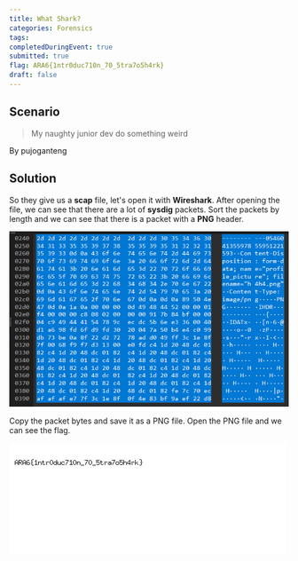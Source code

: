 ```yaml
---
title: What Shark?
categories: Forensics
tags: 
completedDuringEvent: true
submitted: true
flag: ARA6{1ntr0duc710n_70_5tra7o5h4rk}
draft: false
---
```

## Scenario

> My naughty junior dev do something weird

By pujoganteng

## Solution

So they give us a **scap** file, let's open it with **Wireshark**. After opening the file, we can see that there are a lot of **sysdig** packets. Sort the packets by length and we can see that there is a packet with a **PNG** header. 

![alt text](image.png)

Copy the packet bytes and save it as a PNG file. Open the PNG file and we can see the flag.

![alt text](download.png)
